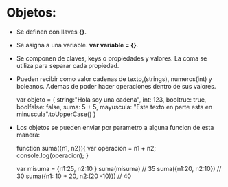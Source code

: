# Objetos:

* Se definen con llaves **{}**.
* Se asigna a una variable. **var variable = {}**.
* Se componen de claves, keys o propiedades y valores. La coma se utiliza para separar cada propiedad.
* Pueden recibir como valor cadenas de texto,(strings), numeros(int) y boleanos. Ademas de poder hacer operaciones dentro de sus valores.
   
   var objeto = {
        string:"Hola soy una cadena",
        int: 123,
        booltrue: true,
        boolfalse: false,
        suma: 5 + 5,
        mayuscula: "Este texto en parte esta en minuscula".toUpperCase()
    }
    

* Los objetos se pueden enviar por parametro a alguna funcion de esta manera:

    function suma({n1, n2}){
        var operacion = n1 + n2;
        console.log(operacion);
    }

    var misuma = {n1:25, n2:10 }
    suma(misuma)   // 35
    suma({n1:20, n2:10})    // 30
    suma({n1: 10 + 20, n2:(20 -10)})    // 40
